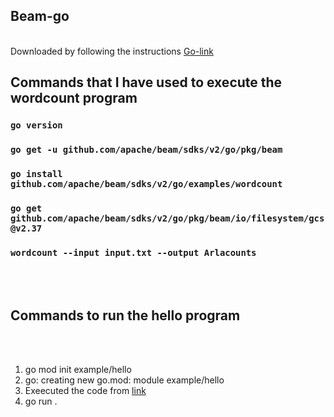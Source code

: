 ## Beam-go 
<br>  Downloaded by following the instructions [Go-link](https://go.dev/doc/install) </br>
## Commands that I have used to execute the wordcount program


 
 ### `go version`
  ###  `go get -u github.com/apache/beam/sdks/v2/go/pkg/beam`
  ### `go install github.com/apache/beam/sdks/v2/go/examples/wordcount`
  ### `go get github.com/apache/beam/sdks/v2/go/pkg/beam/io/filesystem/gcs@v2.37`
  ### `wordcount --input input.txt --output Arlacounts`
  <br></br>
  ## Commands to run the hello program
  <br></br>
  1. go mod init example/hello
  2. go: creating new go.mod: module example/hello
  3. Exeecuted the code from [link](https://go.dev/doc/tutorial/getting-started)
  4. go run .
  
  
